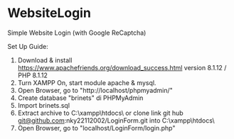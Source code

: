 # WebsiteLogin
Simple Website Login (with Google ReCaptcha)

Set Up Guide:
1. Download & install https://www.apachefriends.org/download_success.html version 8.1.12 / PHP 8.1.12
2. Turn XAMPP On, start module apache & mysql.
3. Open Browser, go to "http://localhost/phpmyadmin/"
4. Create database "brinets" di PHPMyAdmin
5. Import brinets.sql
6. Extract archive to C:\xampp\htdocs\ or clone link git hub git@github.com:nky22112002/LoginForm.git into C:\xampp\htdocs\
7. Open Browser, go to "localhost/LoginForm/login.php"

